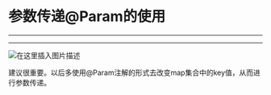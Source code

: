 ﻿# 参数传递@Param的使用
----
-----


![在这里插入图片描述](https://img-blog.csdnimg.cn/4cf0dd0eb69b4fd0a01e2f17d2f60fe0.png?x-oss-process=image/watermark,type_d3F5LXplbmhlaQ,shadow_50,text_Q1NETiBATkpVU1RaSkM=,size_20,color_FFFFFF,t_70,g_se,x_16)


建议很重要。以后多使用@Param注解的形式去改变map集合中的key值，从而进行参数传递。
